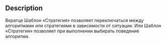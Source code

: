 ## Description

Вкратце
Шаблон «Стратегия» позволяет переключаться между алгоритмами или стратегиями в зависимости от ситуации.
Или
Шаблон «Стратегия» позволяет при выполнении выбирать поведение алгоритма.
